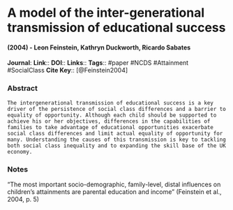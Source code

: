 # A model of the inter-generational transmission of educational success
#### (2004) - Leon Feinstein, Kathryn Duckworth, Ricardo Sabates
**Journal**: 
**Link**:: 
**DOI**:: 
**Links**:: 
**Tags**:: #paper #NCDS #Attainment #SocialClass 
**Cite Key**:: [@Feinstein2004]

### Abstract

```
The intergenerational transmission of educational success is a key driver of the persistence of social class differences and a barrier to equality of opportunity. Although each child should be supported to achieve his or her objectives, differences in the capabilities of families to take advantage of educational opportunities exacerbate social class differences and limit actual equality of opportunity for many. Understanding the causes of this transmission is key to tackling both social class inequality and to expanding the skill base of the UK economy.
```

### Notes

“The most important socio-demographic, family-level, distal influences on children’s attainments are parental education and income” (Feinstein et al., 2004, p. 5)